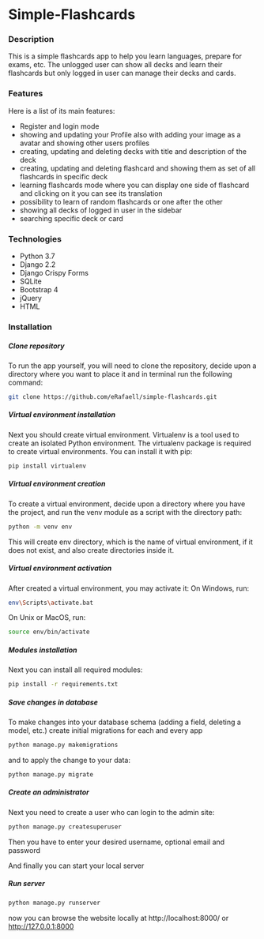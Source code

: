 # Simple-Flashcards
### Description
This is a simple flashcards app to help you learn languages, prepare for exams, etc. The unlogged user can show all decks and learn their flashcards but only logged in user can manage their decks and cards.

### Features
Here is a list of its main features:
- Register and login mode
- showing and updating your Profile also with adding your image as a avatar and showing other users profiles
- creating, updating and deleting decks with title and description of the deck
- creating, updating and deleting flashcard and showing them as set of all flashcards in specific deck
- learning flashcards mode where you can display one side of flashcard and clicking on it you can see its translation
- possibility to learn of random flashcards or one after the other 
- showing all decks of logged in user in the sidebar
- searching specific deck or card

### Technologies
- Python 3.7
- Django 2.2
- Django Crispy Forms
- SQLite
- Bootstrap 4
- jQuery
- HTML


### Installation

##### Clone repository

To run the app yourself, you will need to clone the repository, decide upon a directory where you want to place it and in terminal run the following command:
```sh
git clone https://github.com/eRafaell/simple-flashcards.git
```

##### Virtual environment installation

Next you should create virtual environment. Virtualenv is a tool used to create an isolated Python environment. The virtualenv package is required to create virtual environments. You can install it with pip:
```sh
pip install virtualenv
```

##### Virtual environment creation

To create a virtual environment, decide upon a directory where you have the project, and run the venv module as a script with the directory path:
```sh
python -m venv env
```
This will create env directory, which is the name of virtual environment, if it does not exist, and also create directories inside it.

##### Virtual environment activation

After created a virtual environment, you may activate it:
On Windows, run:
```sh
env\Scripts\activate.bat
```
On Unix or MacOS, run:
```sh
source env/bin/activate
```

##### Modules installation

Next you can install all required modules:
```sh
pip install -r requirements.txt
```

##### Save changes in database

To make changes into your database schema (adding a field, deleting a model, etc.) create initial migrations for each and every app
```sh
python manage.py makemigrations 
```
and to apply the change to your data:
```sh
python manage.py migrate
```

##### Create an administrator

Next you need to create a user who can login to the admin site:
```sh
python manage.py createsuperuser
```
Then you have to enter your desired username, optional email and password

And finally you can start your local server

##### Run server

```sh
python manage.py runserver
```
now you can browse the website locally at http://localhost:8000/ or http://127.0.0.1:8000


